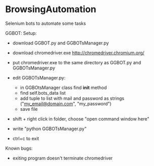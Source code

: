 # BrowsingAutomation
Selenium bots to automate some tasks

GGBOT:
  Setup:
  * download GGBOT.py and GGBOTsManager.py
  * download chromedriver.exe http://chromedriver.chromium.org/
  * put chromedriver.exe to the same directory as GGBOT.py and GGBOTsManager.py
  * edit GGBOTsManager.py:
  
    * in GGBOtsManager class find __init__ method
    * find self.bots_data list
    * add tuple to list with mail and password as strings ("my_email@domain.com", "my_password")
    * save file
  * shift + right click in folder, choose "open command window here"
  * write "python GGBOTsManager.py"
  * ctrl+c to exit
  
  Known bugs:
  
  * exiting program doesn't terminate chromedriver

